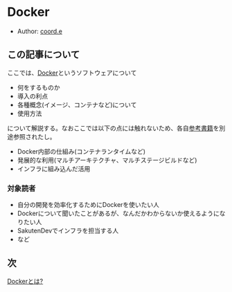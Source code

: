 # Docker

- Author: [coord.e](https://twitter.com/coord_e)

## この記事について

ここでは、[Docker](https://www.docker.com/)というソフトウェアについて

- 何をするものか
- 導入の利点
- 各種概念(イメージ、コンテナなど)について
- 使用方法

について解説する。なおここでは以下の点には触れないため、各自[参考書籍](#further-reading)を別途参照されたし。

- Docker内部の仕組み(コンテナランタイムなど)
- 発展的な利用(マルチアーキテクチャ、マルチステージビルドなど)
- インフラに組み込んだ活用

### 対象読者

- 自分の開発を効率化するためにDockerを使いたい人
- Dockerについて聞いたことがあるが、なんだかわからないか使えるようになりたい人
- SakutenDevでインフラを担当する人
- など

## 次

[Dockerとは?](1-what-is-docker.md)
